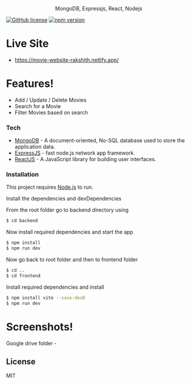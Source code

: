 <p align="center">
MongoDB, Expressjs, React, Nodejs
</p>

[![GitHub license](https://img.shields.io/badge/license-MIT-blue.svg)](https://github.com/facemovie/react/blob/master/LICENSE) [![npm version](https://img.shields.io/npm/v/react.svg?style=flat)](https://www.npmjs.com/package/react)

# Live Site

- https://movie-website-rakshith.netlify.app/


# Features!

- Add / Update / Delete Movies
- Search for a Movie
- Filter Movies based on search

### Tech

- [MongoDB](https://www.mongodb.com/) - A document-oriented, No-SQL database used to store the application data.
- [ExpressJS](https://expressjs.com/) - fast node.js network app framework.
- [ReactJS](https://reactjs.org/) - A JavaScript library for building user interfaces.

### Installation

This project requires [Node.js](https://nodejs.org/) to run.

Install the dependencies and devDependencies

From the root folder go to backend directory using

```sh
$ cd backend
```

Now install required dependencies and start the app

```sh
$ npm install
$ npm run dev
```

Now go back to root folder and then to frontend folder

```sh
$ cd ..
$ cd frontend
```

Install required dependencies and install

```sh
$ npm install vite --save-devD
$ npm run dev
```

# Screenshots!

Google drive folder -

</details>

## License

MIT
